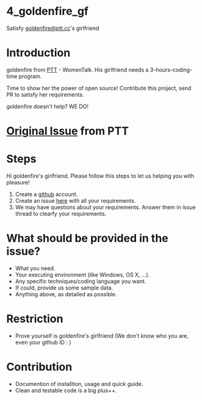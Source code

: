 # 4_goldenfire_gf
Satisfy goldenfire@ptt.cc's girlfriend

Introduction
===
goldenfire from [PTT](https://www.ptt.cc/index.html) - WomenTalk. His girlfriend needs a 3-hours-coding-time program.

Time to show her the power of open source! Contribute this project, send PR to satisfy her requirements.

goldenfire doesn't help? WE DO!

[Original Issue](https://www.ptt.cc/bbs/WomenTalk/M.1489113843.A.A2A.html) from PTT
===

Steps
===
Hi goldenfire's girlfriend. Please follow this steps to let us helping you with pleasure!

1. Create a [github](https://github.com/) account.
2. Create an issue [here](https://github.com/skenbo0916/4_goldenfire_gf/issues) with all your requirements.
3. We may have questions about your requirements. Answer them in issue thread to clearfy your requirements.

What should be provided in the issue?
===
* What you need.
* Your executing environment (like Windows, OS X, ...).
* Any specific techniques/coding language you want.
* If could, provide us some sample data.
* Anything above, as detailed as possible.

Restriction
===
* Prove yourself is goldenfire's girlfriend (We don't know who you are, even your github ID : )

Contribution
===
* Documention of installtion, usage and quick guide.
* Clean and testable code is a big plus++.
